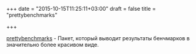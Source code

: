 +++
date = "2015-10-15T11:25:11+03:00"
draft = false
title = "prettybenchmarks"

+++

<p><a href="https://github.com/florianorben/prettybenchmarks">prettybenchmarks</a>&nbsp;- Пакет, который выводит результаты бенчмарков в значительно более красивом виде.</p>

